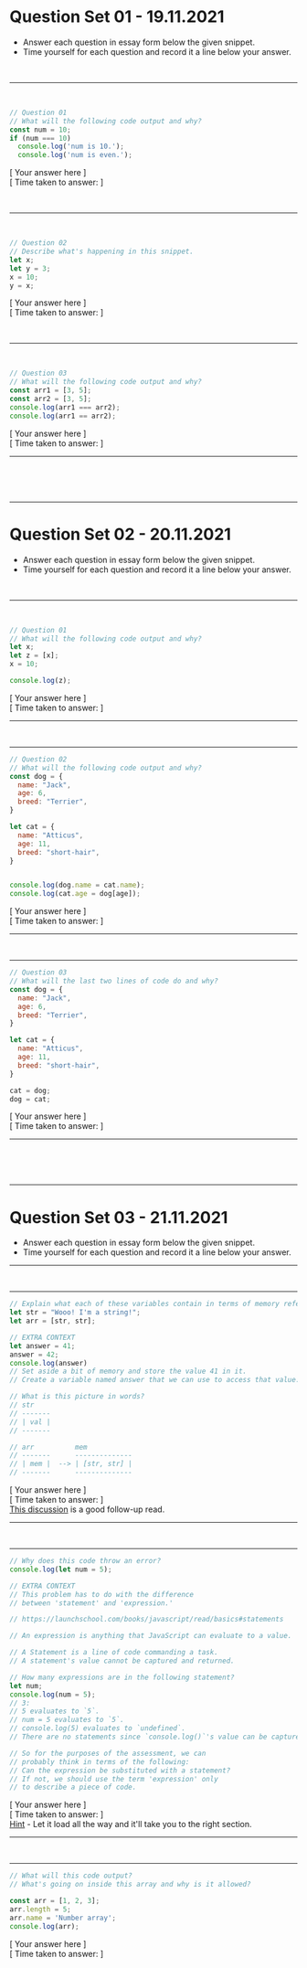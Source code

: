# Question Set 01 - 19.11.2021
- Answer each question in essay form below the given snippet. 
- Time yourself for each question and record it a line below your answer.

<br>
<hr>
<br>

``` js
// Question 01
// What will the following code output and why?
const num = 10;
if (num === 10) 
  console.log('num is 10.');
  console.log('num is even.');
```
[ Your answer here ]  
[ Time taken to answer: ]

<br>
<hr>
<br>


``` js
// Question 02
// Describe what's happening in this snippet.
let x;
let y = 3;
x = 10;
y = x;
```
[ Your answer here ]  
[ Time taken to answer: ]

<br>
<hr>
<br>


``` js
// Question 03
// What will the following code output and why?
const arr1 = [3, 5];
const arr2 = [3, 5];
console.log(arr1 === arr2);
console.log(arr1 == arr2);
```
[ Your answer here ]  
[ Time taken to answer: ] 

<hr>
<br>
<br>
<br>
<hr>

# Question Set 02 - 20.11.2021
- Answer each question in essay form below the given snippet. 
- Time yourself for each question and record it a line below your answer.

<br>
<hr>
<br>

``` js
// Question 01
// What will the following code output and why?
let x;
let z = [x];
x = 10;

console.log(z);
```
[ Your answer here ]  
[ Time taken to answer: ] 

<hr>
<br>
<hr>

``` js
// Question 02
// What will the following code output and why?
const dog = {
  name: "Jack",
  age: 6,
  breed: "Terrier",
}

let cat = {
  name: "Atticus",
  age: 11,
  breed: "short-hair",
}


console.log(dog.name = cat.name);
console.log(cat.age = dog[age]);
```
[ Your answer here ]  
[ Time taken to answer: ] 

<hr>
<br>
<hr>

``` js
// Question 03
// What will the last two lines of code do and why?
const dog = {
  name: "Jack",
  age: 6,
  breed: "Terrier",
}

let cat = {
  name: "Atticus",
  age: 11,
  breed: "short-hair",
}

cat = dog;
dog = cat;
```
[ Your answer here ]  
[ Time taken to answer: ] 

<hr>
<br>
<br>
<br>
<hr>

# Question Set 03 - 21.11.2021
- Answer each question in essay form below the given snippet. 
- Time yourself for each question and record it a line below your answer.

<hr>
<br>
<hr>

``` js
// Explain what each of these variables contain in terms of memory references.
let str = "Wooo! I'm a string!";
let arr = [str, str];

// EXTRA CONTEXT
let answer = 41;
answer = 42;
console.log(answer)
// Set aside a bit of memory and store the value 41 in it. 
// Create a variable named answer that we can use to access that value. 

// What is this picture in words?
// str
// -------
// | val | 
// -------

// arr          mem
// -------      --------------
// | mem |  --> | [str, str] |
// -------      --------------


```
[ Your answer here ]  
[ Time taken to answer: ]  
[This discussion](https://launchschool.com/posts/e34dc172) is a good follow-up read. 

<hr>
<br>
<hr>

``` js
// Why does this code throw an error? 
console.log(let num = 5);

// EXTRA CONTEXT
// This problem has to do with the difference
// between 'statement' and 'expression.'

// https://launchschool.com/books/javascript/read/basics#statements

// An expression is anything that JavaScript can evaluate to a value.

// A Statement is a line of code commanding a task. 
// A statement's value cannot be captured and returned. 

// How many expressions are in the following statement? 
let num;
console.log(num = 5);
// 3: 
// 5 evaluates to `5`.
// num = 5 evaluates to `5`.
// console.log(5) evaluates to `undefined`.
// There are no statements since `console.log()`'s value can be captured. 

// So for the purposes of the assessment, we can 
// probably think in terms of the following: 
// Can the expression be substituted with a statement?
// If not, we should use the term 'expression' only 
// to describe a piece of code. 
```
[ Your answer here ]  
[ Time taken to answer: ]  
[Hint](https://launchschool.com/books/javascript/read/basics#statements) - Let it load all the way and it'll take you to the right section. 

<hr>
<br>
<hr>

``` js
// What will this code output?
// What's going on inside this array and why is it allowed?

const arr = [1, 2, 3];
arr.length = 5;
arr.name = 'Number array';
console.log(arr);
```
[ Your answer here ]  
[ Time taken to answer: ] 